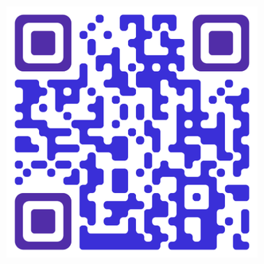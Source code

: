 <div align="center">
    <a href="https://faitsumaru.github.io/happy-birthday-Egor/" target="_blank">
        <img src="img/qr3.png" alt="qrGIFT">
    </a>
</div>